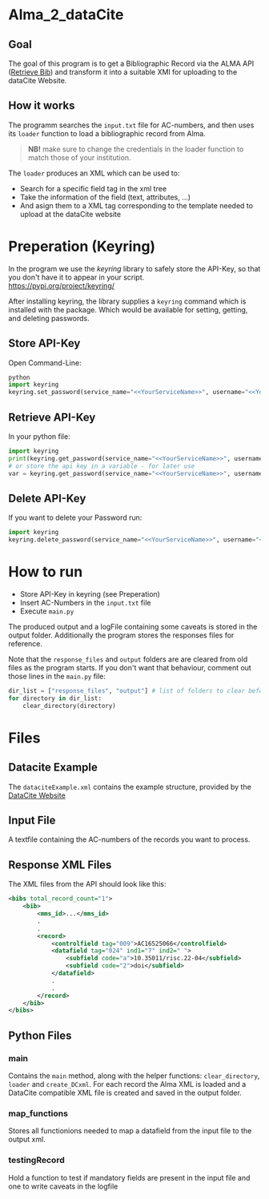 # Alma_2_dataCite

## Goal
The goal of this program is to get a Bibliographic Record via the ALMA API ([Retrieve Bib](https://developers.exlibrisgroup.com/console/?url=/wp-content/uploads/alma/openapi/bibs.json#/)) and transform it into a suitable XMl for uploading to the dataCite Website.

## How it works

The programm searches the `input.txt` file for AC-numbers, and then uses its `loader` function to load a bibliographic record from Alma.

> **NB!** make sure to change the credentials in the loader function to match those of your institution.

The `loader` produces an XML which can be used to:
* Search for a specific field tag in the xml tree
* Take the information of the field (text, attributes, ...)
* And asign them to a XML tag corresponding to the template needed to upload at the dataCite website

# Preperation (Keyring)

In the program we use the *keyring* library to safely store the API-Key, so that you don't have it to appear in your script.  
https://pypi.org/project/keyring/

After installing keyring, the library supplies a `keyring` command which is installed with the package. Which would be available for setting, getting, and deleting passwords.  

## Store API-Key

Open Command-Line:
```py
python
import keyring
keyring.set_password(service_name="<<YourServiceName>>", username="<<YourUserName>>", password="<<YourApiLKey>>")
```
## Retrieve API-Key

In your python file:
```py
import keyring
print(keyring.get_password(service_name="<<YourServiceName>>", username="<<YourUserName>>"))
# or store the api key in a variable - for later use
var = keyring.get_password(service_name="<<YourServiceName>>", username="<<YourUserName>>")
```

## Delete API-Key

If you want to delete your Password run:
```py
import keyring
keyring.delete_password(service_name="<<YourServiceName>>", username="<<YourUserName>>")
```

# How to run

* Store API-Key in keyring (see Preperation)
* Insert AC-Numbers in the `input.txt` file
* Execute `main.py`

The produced output and a logFile containing some caveats is stored in the output folder. Additionally the program stores the responses files for reference.

Note that the `response_files` and `output` folders are are cleared from old files as the program starts. If you don't want that behaviour, comment out those lines in the `main.py` file:
```py
dir_list = ["response_files", "output"] # list of folders to clear before program starts
for directory in dir_list:
    clear_directory(directory)
```

# Files

## Datacite Example

The `dataciteExample.xml` contains the example structure, provided by the [DataCite Website](https://schema.datacite.org/meta/kernel-4.4)

## Input File

A textfile containing the AC-numbers of the records you want to process.

## Response XML Files

The XML files from the API should look like this:

```xml
<bibs total_record_count="1">
    <bib>
        <mms_id>...</mms_id>
        .
        .
        <record>
            <controlfield tag="009">AC16525066</controlfield>
            <datafield tag="024" ind1="7" ind2=" ">
                <subfield code="a">10.35011/risc.22-04</subfield>
                <subfield code="2">doi</subfield>
            </datafield>
            .
            .
        </record>
    </bib>
</bibs>
```

## Python Files

### main

Contains the `main` method, along with the helper functions: `clear_directory`, `loader` and `create_DCxml`. For each record the Alma XML is loaded and a DataCite compatible XML file is created and saved in the output folder.

### map_functions

Stores all functionions needed to map a datafield from the input file to the output xml.

### testingRecord

Hold a function to test if mandatory fields are present in the input file and one to write caveats in the logfile